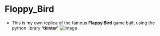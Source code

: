 # Floppy_Bird
- This is my own replica of the famous <b>Flappy Bird</b> game built using the python library <b>'tkinter'</b>
![image](https://user-images.githubusercontent.com/26734371/114354176-f9fc7f80-9bc1-11eb-99a9-5ceb171bc6b9.png)

